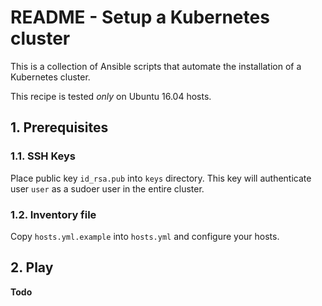 # README - Setup a Kubernetes cluster

This is a collection of Ansible scripts that automate the installation of a Kubernetes cluster. 

This recipe is tested *only* on Ubuntu 16.04 hosts.

## 1. Prerequisites

### 1.1. SSH Keys

Place public key `id_rsa.pub` into `keys` directory. This key will authenticate user `user` as a sudoer user in the entire cluster.

### 1.2. Inventory file

Copy `hosts.yml.example` into `hosts.yml` and configure your hosts.

## 2. Play

__Todo__
